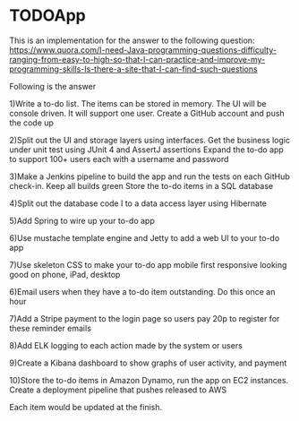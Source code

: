 # TODOApp
This is an implementation for the answer to the following question:
https://www.quora.com/I-need-Java-programming-questions-difficulty-ranging-from-easy-to-high-so-that-I-can-practice-and-improve-my-programming-skills-Is-there-a-site-that-I-can-find-such-questions

Following is the answer

1)Write a to-do list. The items can be stored in memory. The UI will be console driven. It will support one user.
Create a GitHub account and push the code up

2)Split out the UI and storage layers using interfaces. Get the business logic under unit test using JUnit 4 and AssertJ assertions
Expand the to-do app to support 100+ users each with a username and password

3)Make a Jenkins pipeline to build the app and run the tests on each GitHub check-in. Keep all builds green
Store the to-do items in a SQL database

4)Split out the database code I to a data access layer using Hibernate

5)Add Spring to wire up your to-do app

6)Use mustache template engine and Jetty to add a web UI to your to-do app

7)Use skeleton CSS to make your to-do app mobile first responsive looking good on phone, iPad, desktop

6)Email users when they have a to-do item outstanding. Do this once an hour

7)Add a Stripe payment to the login page so users pay 20p to register for these reminder emails

8)Add ELK logging to each action made by the system or users

9)Create a Kibana dashboard to show graphs of user activity, and payment

10)Store the to-do items in Amazon Dynamo, run the app on EC2 instances. Create a deployment pipeline that pushes released to AWS

Each item would be updated at the finish.

